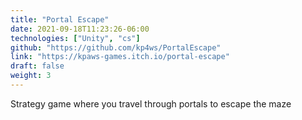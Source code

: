 ```yaml
---
title: "Portal Escape"
date: 2021-09-18T11:23:26-06:00
technologies: ["Unity", "cs"]
github: "https://github.com/kp4ws/PortalEscape"
link: "https://kpaws-games.itch.io/portal-escape"
draft: false
weight: 3
---
```

Strategy game where you travel through portals to escape the maze